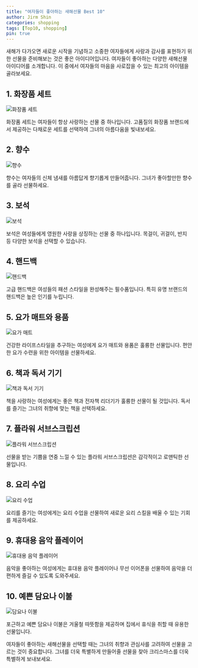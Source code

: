 ```yaml
---
title: "여자들이 좋아하는 새해선물 Best 10"
author: Jirm Shin
categories: shopping
tags: [Top10, shopping]
pin: true
---
```


새해가 다가오면 새로운 시작을 기념하고 소중한 여자들에게 사랑과 감사를 표현하기 위한 선물을 준비해보는 것은 좋은 아이디어입니다. 여자들이 좋아하는 다양한 새해선물 아이디어를 소개합니다. 이 중에서 여자들의 마음을 사로잡을 수 있는 최고의 아이템을 골라보세요.

## 1. **화장품 세트**

![화장품 세트](https://source.unsplash.com/1600x900/?cosmetic-set)

화장품 세트는 여자들이 항상 사랑하는 선물 중 하나입니다. 고품질의 화장품 브랜드에서 제공하는 다채로운 세트를 선택하여 그녀의 아름다움을 빛내보세요.

## 2. **향수**

![향수](https://source.unsplash.com/1600x900/?perfume)

향수는 여자들의 신체 냄새를 아름답게 향기롭게 만들어줍니다. 그녀가 좋아할만한 향수를 골라 선물하세요.

## 3. **보석**

![보석](https://source.unsplash.com/1600x900/?jewelry)

보석은 여성들에게 영원한 사랑을 상징하는 선물 중 하나입니다. 목걸이, 귀걸이, 반지 등 다양한 보석을 선택할 수 있습니다.

## 4. **핸드백**

![핸드백](https://source.unsplash.com/1600x900/?handbag)

고급 핸드백은 여성들의 패션 스타일을 완성해주는 필수품입니다. 특히 유명 브랜드의 핸드백은 높은 인기를 누립니다.

## 5. **요가 매트와 용품**

![요가 매트](https://source.unsplash.com/1600x900/?yoga-mat)

건강한 라이프스타일을 추구하는 여성에게 요가 매트와 용품은 훌륭한 선물입니다. 편안한 요가 수련을 위한 아이템을 선물하세요.

## 6. **책과 독서 기기**

![책과 독서 기기](https://source.unsplash.com/1600x900/?books-ebook-reader)

책을 사랑하는 여성에게는 좋은 책과 전자책 리더기가 훌륭한 선물이 될 것입니다. 독서를 즐기는 그녀의 취향에 맞는 책을 선택하세요.

## 7. **플라워 서브스크립션**

![플라워 서브스크립션](https://source.unsplash.com/1600x900/?flower-subscription)

선물을 받는 기쁨을 연중 느낄 수 있는 플라워 서브스크립션은 감각적이고 로맨틱한 선물입니다.

## 8. **요리 수업**

![요리 수업](https://source.unsplash.com/1600x900/?cooking-class)

요리를 즐기는 여성에게는 요리 수업을 선물하여 새로운 요리 스킬을 배울 수 있는 기회를 제공하세요.

## 9. **휴대용 음악 플레이어**

![휴대용 음악 플레이어](https://source.unsplash.com/1600x900/?music-player)

음악을 좋아하는 여성에게는 휴대용 음악 플레이어나 무선 이어폰을 선물하여 음악을 더 편하게 즐길 수 있도록 도와주세요.

## 10. **예쁜 담요나 이불**

![담요나 이불](https://source.unsplash.com/1600x900/?blanket)

포근하고 예쁜 담요나 이불은 겨울철 따뜻함을 제공하며 집에서 휴식을 취할 때 유용한 선물입니다.

여자들이 좋아하는 새해선물을 선택할 때는 그녀의 취향과 관심사를 고려하여 선물을 고르는 것이 중요합니다. 그녀를 더욱 특별하게 만들어줄 선물을 찾아 크리스마스를 더욱 특별하게 보내보세요.